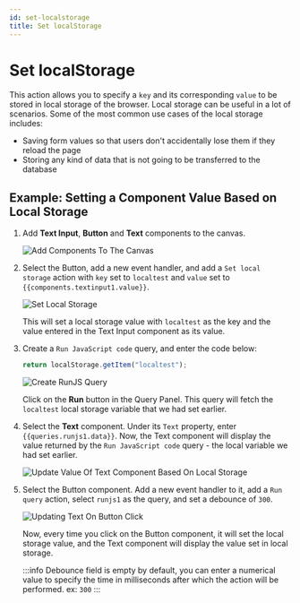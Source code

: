 ```yaml
---
id: set-localstorage
title: Set localStorage
---
```


# Set localStorage

This action allows you to specify a `key` and its corresponding `value` to be stored in local storage of the browser. Local storage can be useful in a lot of scenarios. Some of the most common use cases of the local storage includes:
- Saving form values so that users don't accidentally lose them if they reload the page
- Storing any kind of data that is not going to be transferred to the database

<div>

## Example: Setting a Component Value Based on Local Storage

1. Add **Text Input**, **Button** and **Text** components to the canvas.

    <div style={{textAlign: 'center', marginBotton:'25px'}}>
    <img className="screenshot-full" src="/img/actions/localstorage/add-components.png" alt="Add Components To The Canvas" />
    </div>


2. Select the Button, add a new event handler, and add a `Set local storage` action with `key` set to `localtest` and `value` set to `{{components.textinput1.value}}`. 

    <div style={{textAlign: 'center'}}>
    <img className="screenshot-full" src="/img/actions/localstorage/set-local-storage.png" alt="Set Local Storage" />
    </div>

    This will set a local storage value with `localtest` as the key and the value entered in the Text Input component as its value. 

3. Create a `Run JavaScript code` query, and enter the code below: 

    ```js
    return localStorage.getItem("localtest");
    ```
    <div style={{textAlign: 'center'}}>
    <img className="screenshot-full" src="/img/actions/localstorage/create-runjs-query.png" alt="Create RunJS Query" />
    </div>

    Click on the **Run** button in the Query Panel. This query will fetch the `localtest` local storage variable that we had set earlier. 

4. Select the **Text** component. Under its `Text` property, enter `{{queries.runjs1.data}}`. Now, the Text component will display the value returned by the `Run JavaScript code` query - the local variable we had set earlier. 
    <div style={{textAlign: 'center'}}>
    <img className="screenshot-full" src="/img/actions/localstorage/update-text-component.png" alt="Update Value Of Text Component Based On Local Storage" />
    </div>

5. Select the Button component. Add a new event handler to it, add a `Run query` action, select `runjs1` as the query, and set a debounce of `300`.
    <div style={{textAlign: 'center', marginBottom:'15px'}}>
    <img className="screenshot-full" src="/img/actions/localstorage/update-text-on-button-click.png" alt="Updating Text On Button Click" />
    </div>

    Now, every time you click on the Button component, it will set the local storage value, and the Text component will display the value set in local storage. 

    :::info
    Debounce field is empty by default, you can enter a numerical value to specify the time in milliseconds after which the action will be performed. ex: `300`
    :::

</div>
